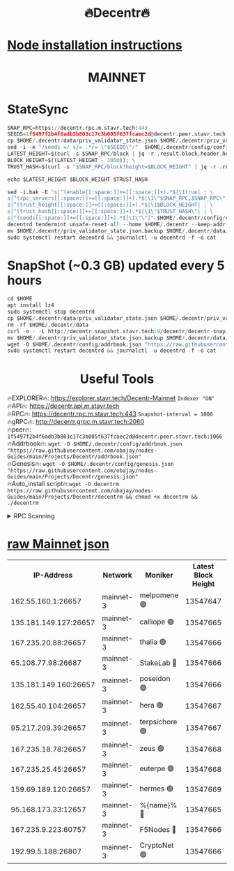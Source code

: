 <h1 align="center"> 🔥Decentr🔥</h1>

[Node installation instructions](https://github.com/obajay/nodes-Guides/tree/main/Projects/Decentr)
=
<h1 align="center"> MAINNET</h1>

# StateSync
```python
SNAP_RPC=https://decentr.rpc.m.stavr.tech:443
SEEDS=1f5497f2b4f6adb3b803c17c3b005f637fcaec2d@decentr.peer.stavr.tech:1066
cp $HOME/.decentr/data/priv_validator_state.json $HOME/.decentr/priv_validator_state.json.backup
sed -i -e "/seeds =/ s/= .*/= \"$SEEDS\"/"  $HOME/.decentr/config/config.toml
LATEST_HEIGHT=$(curl -s $SNAP_RPC/block | jq -r .result.block.header.height); \
BLOCK_HEIGHT=$((LATEST_HEIGHT - 1000)); \
TRUST_HASH=$(curl -s "$SNAP_RPC/block?height=$BLOCK_HEIGHT" | jq -r .result.block_id.hash)

echo $LATEST_HEIGHT $BLOCK_HEIGHT $TRUST_HASH

sed -i.bak -E "s|^(enable[[:space:]]+=[[:space:]]+).*$|\1true| ; \
s|^(rpc_servers[[:space:]]+=[[:space:]]+).*$|\1\"$SNAP_RPC,$SNAP_RPC\"| ; \
s|^(trust_height[[:space:]]+=[[:space:]]+).*$|\1$BLOCK_HEIGHT| ; \
s|^(trust_hash[[:space:]]+=[[:space:]]+).*$|\1\"$TRUST_HASH\"| ; \
s|^(seeds[[:space:]]+=[[:space:]]+).*$|\1\"\"|" $HOME/.decentr/config/config.toml
decentrd tendermint unsafe-reset-all --home $HOME/.decentr --keep-addr-book
mv $HOME/.decentr/priv_validator_state.json.backup $HOME/.decentr/data/priv_validator_state.json
sudo systemctl restart decentrd && journalctl -u decentrd -f -o cat
```
# SnapShot (~0.3 GB) updated every 5 hours
```python
cd $HOME
apt install lz4
sudo systemctl stop decentrd
cp $HOME/.decentr/data/priv_validator_state.json $HOME/.decentr/priv_validator_state.json.backup
rm -rf $HOME/.decentr/data
curl -o - -L http://decentr.snapshot.stavr.tech:9/decentr/decentr-snap.tar.lz4 | lz4 -c -d - | tar -x -C $HOME/.decentr --strip-components 2
mv $HOME/.decentr/priv_validator_state.json.backup $HOME/.decentr/data/priv_validator_state.json
wget -O $HOME/.decentr/config/addrbook.json "https://raw.githubusercontent.com/obajay/nodes-Guides/main/Projects/Decentr/addrbook.json"
sudo systemctl restart decentrd && journalctl -u decentrd -f -o cat
```

 <h1 align="center"> Useful Tools</h1>

🔥EXPLORER🔥:     https://explorer.stavr.tech/Decentr-Mainnet        `Indexer "ON"` \
🔥API🔥:          https://decentr.api.m.stavr.tech \
🔥RPC🔥:          https://decentr.rpc.m.stavr.tech:443              `Snapshot-interval = 1000` \
🔥gRPC🔥:         http://decentr.grpc.m.stavr.tech:2060 \
🔥peer🔥:         `1f5497f2b4f6adb3b803c17c3b005f637fcaec2d@decentr.peer.stavr.tech:1066` \
🔥Addrbook🔥:  `wget -O $HOME/.decentr/config/addrbook.json "https://raw.githubusercontent.com/obajay/nodes-Guides/main/Projects/Decentr/addrbook.json"` \
🔥Genesis🔥:  `wget -O $HOME/.decentr/config/genesis.json "https://raw.githubusercontent.com/obajay/nodes-Guides/main/Projects/Decentr/genesis.json"` \
🔥Auto_install script🔥:`wget -O decentrm https://raw.githubusercontent.com/obajay/nodes-Guides/main/Projects/Decentr/decentrm && chmod +x decentrm && ./decentrm`

<details>
<summary>RPC Scanning</summary>

<h2 align="center"> We scan nodes in real time every 4 hours. And we provide the final result of RPC endpoints.
We cannot influence the operation of these nodes in any way. </h2>


```python
If Voting Power is higher than 0 --> then the Node is a validator of the network and may be subject to attack and be a potential threat to the chain.
```
```python
We marked such validators with a red symbol
```

</details>

[raw Mainnet json](https://rpc-check.decentrm.stavr.tech/decentrm/rpc-decentrm-result.json)
=



<table><tr><th>IP-Address</th><th>Network</th><th>Moniker</th><th>Latest Block Height</th><th>Earliest Block Height</th><th>Catching Up</th><th>Tx Index</th><th>Voting Power</th><th>Scan Time</th></tr><tr><td>162.55.160.1:26657</td><td>mainnet-3</td><td>melpomene 🟢</td><td>13547647</td><td>1688950</td><td>False</td><td>on</td><td>0</td><td>2024-03-29T20:45:52.907090417UTC</td></tr><tr><td>135.181.149.127:26657</td><td>mainnet-3</td><td>calliope 🟢</td><td>13547665</td><td>1688950</td><td>False</td><td>on</td><td>0</td><td>2024-03-29T20:45:57.331156060UTC</td></tr><tr><td>167.235.20.88:26657</td><td>mainnet-3</td><td>thalia 🟢</td><td>13547666</td><td>1688950</td><td>False</td><td>on</td><td>0</td><td>2024-03-29T20:46:00.577385845UTC</td></tr><tr><td>65.108.77.98:26687</td><td>mainnet-3</td><td>StakeLab 🔴</td><td>13547666</td><td>1688950</td><td>False</td><td>on</td><td>5454747</td><td>2024-03-29T20:46:00.866333558UTC</td></tr><tr><td>135.181.149.160:26657</td><td>mainnet-3</td><td>poseidon 🟢</td><td>13547666</td><td>1688950</td><td>False</td><td>on</td><td>0</td><td>2024-03-29T20:46:03.791225940UTC</td></tr><tr><td>162.55.40.104:26657</td><td>mainnet-3</td><td>hera 🟢</td><td>13547667</td><td>1688950</td><td>False</td><td>on</td><td>0</td><td>2024-03-29T20:46:04.035214606UTC</td></tr><tr><td>95.217.209.39:26657</td><td>mainnet-3</td><td>terpsichore 🟢</td><td>13547667</td><td>1688950</td><td>False</td><td>on</td><td>0</td><td>2024-03-29T20:46:08.453985210UTC</td></tr><tr><td>167.235.18.78:26657</td><td>mainnet-3</td><td>zeus 🟢</td><td>13547668</td><td>1688950</td><td>False</td><td>on</td><td>0</td><td>2024-03-29T20:46:12.732496562UTC</td></tr><tr><td>167.235.25.45:26657</td><td>mainnet-3</td><td>euterpe 🟢</td><td>13547668</td><td>1688950</td><td>False</td><td>on</td><td>0</td><td>2024-03-29T20:46:14.980727188UTC</td></tr><tr><td>159.69.189.120:26657</td><td>mainnet-3</td><td>hermes 🟢</td><td>13547669</td><td>1688950</td><td>False</td><td>on</td><td>0</td><td>2024-03-29T20:46:17.240995835UTC</td></tr><tr><td>95.168.173.33:12657</td><td>mainnet-3</td><td>%{name}% 🔴</td><td>13547665</td><td>8964001</td><td>False</td><td>on</td><td>4281230</td><td>2024-03-29T20:45:58.108005380UTC</td></tr><tr><td>167.235.9.223:60757</td><td>mainnet-3</td><td>F5Nodes 🔴</td><td>13547666</td><td>12380001</td><td>False</td><td>off</td><td>562</td><td>2024-03-29T20:45:58.325109769UTC</td></tr><tr><td>192.99.5.188:26807</td><td>mainnet-3</td><td>CryptoNet 🟢</td><td>13547666</td><td>13242001</td><td>False</td><td>on</td><td>0</td><td>2024-03-29T20:46:03.477774406UTC</td></tr></table>
